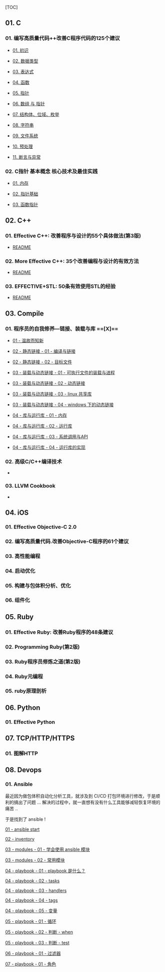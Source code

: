 [TOC]



## 01. C

### 01. 编写高质量代码++改善C程序代码的125个建议

- [01. 初识](./125_Suggestions_Writing_High_Quality_Code_for_c/01/initial.md)

- [02. 数据类型](./125_Suggestions_Writing_High_Quality_Code_for_c/02/data_type.md)

- [03. 表达式](./125_Suggestions_Writing_High_Quality_Code_for_c/03/expression.md)

- [04. 函数](./125_Suggestions_Writing_High_Quality_Code_for_c/04/function.md)

- [05. 指针](./125_Suggestions_Writing_High_Quality_Code_for_c/05/pointer.md)

- [06. 数组 与 指针](./125_Suggestions_Writing_High_Quality_Code_for_c/06/array_pointer.md)

- [07. 结构体、位域、枚举](./125_Suggestions_Writing_High_Quality_Code_for_c/07/struct.md)

- [08. 字符串](./125_Suggestions_Writing_High_Quality_Code_for_c/08/string.md)

- [09. 文件系统](./125_Suggestions_Writing_High_Quality_Code_for_c/09/io.md)

- [10. 预处理](./125_Suggestions_Writing_High_Quality_Code_for_c/10/pre_processing.md)

- [11. 断言与异常](./125_Suggestions_Writing_High_Quality_Code_for_c/11/assert.md)

### 02. C指针 基本概念 核心技术及最佳实践

- [01. 内存](./c_pointer_best_practices/01/memory.md)

- [02. 指针基础](./c_pointer_best_practices/02/point_basic.md)

- [03. 函数指针](./c_pointer_best_practices/03/point_function.md)



## 02. C++

### 01. Effective C++: 改善程序与设计的55个具体做法(第3版)

- [README](./effective_c++/effective.md)

### 02. More Effective C++: 35个改善编程与设计的有效方法

- [README](./more_effective_c++/effective.md)

### 03. EFFECTIVE+STL: 50条有效使用STL的经验

- [README](./effective_stl/effective.md)



## 03. Compile

### 01. 程序员的自我修养—链接、装载与库 ==[X]==

- [01 - 温故而知新](./compile/01/01/README.md)

- [02 - 静态链接 - 01 - 编译与链接](./compile/01/02/README.md)

- [02 - 静态链接 - 02 - 目标文件](./compile/01/03/README.md)

- [03 - 装载与动态链接 - 01 - 可执行文件的装载与进程](./compile/01/06/README.md)

- [03 - 装载与动态链接 - 02 - 动态链接](./compile/01/07/README.md)

- [03 - 装载与动态链接 - 03 - linux 共享库](./compile/01/08/README.md)

- [03 - 装载与动态链接 - 04 - windows 下的动态链接](./compile/01/09/README.md)

- [04 - 库与运行库 - 01 - 内存](./compile/01/10/README.md)

- [04 - 库与运行库 - 02 - 运行库](./compile/01/11/README.md)

- [04 - 库与运行库 - 03 - 系统调用与API](./compile/01/12/README.md)

- [04 - 库与运行库 - 04 - 运行库的实现](./compile/01/13/README.md)

### 02. 高级C/C++编译技术

- [](./compile/02/README.md)

### 03. LLVM Cookbook

- [](./compile/03/README.md)



## 04. iOS

### 01. Effective Objective-C 2.0



### 02. 编写高质量代码.改善Objective-C程序的61个建议



### 03. 高性能编程



### 04. 启动优化



### 05. 构建与包体积分析、优化



### 06. 组件化




## 05. Ruby

### 01. Effective Ruby: 改善Ruby程序的48条建议



### 02. Programming Ruby(第2版)



### 03. Ruby程序员修炼之道(第2版)



### 04. Ruby元编程



### 05. ruby原理剖析





## 06. Python

### 01. Effective Python





## 07. TCP/HTTP/HTTPS

### 01. 图解HTTP





## 08. Devops

### 01. Ansible

最近因为做包体积自动化分析工具，就涉及到 CI/CD 打包环境进行修改，于是顺利的搞出了问题 … 解决的过程中，就一直想有没有什么工具能够减轻恢复环境的痛苦 ..

于是找到了 ansible !

[01 - ansible start](./ansible/01/ansible_start.md)

[02 - inventory](./ansible/02/ansible_inventory.md)

[03 - modules - 01 - 学会使用 ansible 模块](./ansible/03/01/ansible_modules.md)

[03 - modules - 02 - 常用模块](./ansible/03/02/ansible_modules.md)

[04 - playbook - 01 - playbook 是什么？](./ansible/03/01/ansible_playbook.md)

[04 - playbook - 02 - tasks](./ansible/04/02/ansible_playbook.md)

[04 - playbook - 03 - handlers](./ansible/04/03/ansible_playbook.md)

[04 - playbook - 04 - tags](./ansible/04/04/ansible_playbook.md)

[04 - playbook - 05 - 变量](./ansible/04/05/ansible_playbook.md)

[05 - playbook - 01 - 循环](./ansible/05/01/ansible_playbook.md)

[05 - playbook - 02 - 判断 - when](./ansible/05/02/ansible_playbook.md)

[05 - playbook - 03 - 判断 - test](./ansible/05/03/ansible_playbook.md)

[06 - playbook - 01 - 过滤器](./ansible/06/ansible_playbook.md)

[07 - playbook - 01 - 角色](./ansible/07/ansible_playbook.md)


